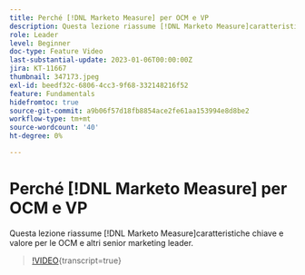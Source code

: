 ```yaml
---
title: Perché [!DNL Marketo Measure] per OCM e VP
description: Questa lezione riassume [!DNL Marketo Measure]caratteristiche chiave e valore per le OCM e altri senior marketing leader.
role: Leader
level: Beginner
doc-type: Feature Video
last-substantial-update: 2023-01-06T00:00:00Z
jira: KT-11667
thumbnail: 347173.jpeg
exl-id: beedf32c-6806-4cc3-9f68-332148216f52
feature: Fundamentals
hidefromtoc: true
source-git-commit: a9b06f57d18fb8854ace2fe61aa153994e8d8be2
workflow-type: tm+mt
source-wordcount: '40'
ht-degree: 0%

---
```


# Perché [!DNL Marketo Measure] per OCM e VP

Questa lezione riassume [!DNL Marketo Measure]caratteristiche chiave e valore per le OCM e altri senior marketing leader.

>[!VIDEO](https://video.tv.adobe.com/v/347173/?learn=on){transcript=true}
